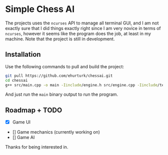 # Simple Chess AI

The projects uses the `ncurses` API to manage all terminal GUI, and I am not exactly sure that I did things exactly right since I am very novice in terms of `ncurses`, however it seems like the program does the job, at least in my machine. Note that the project is still in development.

## Installation

Use the following commands to pull and build the project:
```bash
git pull https://github.com/ehurturk/chessai.git
cd chessai
g++ src/main.cpp -o main -Iinclude/engine.h src/engine.cpp -Iinclude/term.h src/term.cpp -lncurses -Wall -g
```
And just run the `main` binary output to run the program.

## Roadmap + TODO
- [x] Game UI
- [] Game mechanics (currently working on)
- [] Game AI

Thanks for being interested in.
